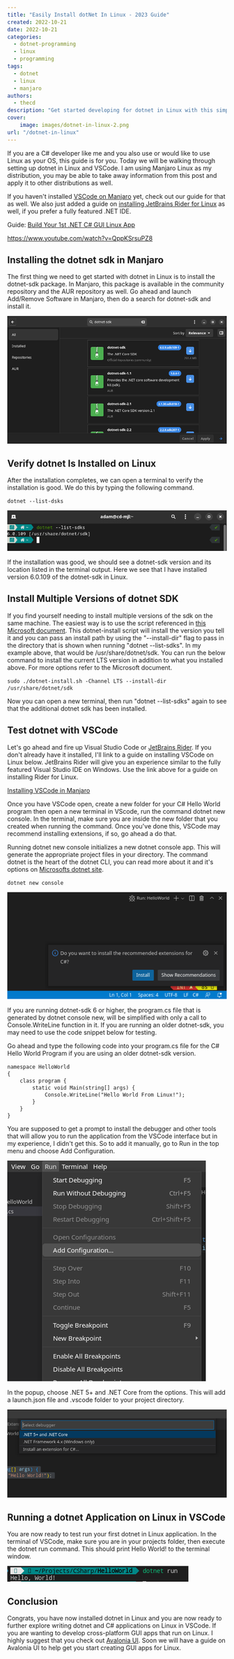 ```yaml
---
title: "Easily Install dotNet In Linux - 2023 Guide"
created: 2022-10-21
date: 2022-10-21
categories: 
  - dotnet-programming
  - linux
  - programming
tags: 
  - dotnet
  - linux
  - manjaro
authors: 
  - thecd
description: "Get started developing for dotnet in Linux with this simple Guide. Setup dotnet in VSCode for Linux and write your first C# app."
cover:
    image: images/dotnet-in-linux-2.png
url: "/dotnet-in-linux"
---
```


If you are a C# developer like me and you also use or would like to use Linux as your OS, this guide is for you. Today we will be walking through setting up dotnet in Linux and VSCode. I am using Manjaro Linux as my distribution, you may be able to take away information from this post and apply it to other distributions as well.

If you haven't installed [VSCode on Manjaro](https://credibledev.com/install-vs-code-on-manjaro-linux/) yet, check out our guide for that as well. We also just added a guide on [installing JetBrains Rider for Linux](https://credibledev.com/install-jetbrains-rider-for-c-on-linux/) as well, if you prefer a fully featured .NET IDE.

Guide: [Build Your 1st .NET C# GUI Linux App](https://credibledev.com/linux-c-net-gui-app-using-avalonia-ui/)

https://www.youtube.com/watch?v=QppKSrsuPZ8

## Installing the dotnet sdk in Manjaro

The first thing we need to get started with dotnet in Linux is to install the dotnet-sdk package. In Manjaro, this package is available in the community repository and the AUR repository as well. Go ahead and launch Add/Remove Software in Manjaro, then do a search for dotnet-sdk and install it.

![install dotnet-sdk in linux](images/install-dotnet-sdk-in-linux.png)

## Verify dotnet Is Installed on Linux

After the installation completes, we can open a terminal to verify the installation is good. We do this by typing the following command.

```
dotnet --list-dsks
```

![dotnet cli list installed sdks](images/check-if-dotnet-is-install-on-linux.png)

If the installation was good, we should see a dotnet-sdk version and its location listed in the terminal output. Here we see that I have installed version 6.0.109 of the dotnet-sdk in Linux.

## Install Multiple Versions of dotnet SDK

If you find yourself needing to install multiple versions of the sdk on the same machine. The easiest way is to use the script referenced in [this Microsoft document](https://learn.microsoft.com/en-us/dotnet/core/tools/dotnet-install-script). This dotnet-install script will install the version you tell it and you can pass an install path by using the "--install-dir" flag to pass in the directory that is shown when running "dotnet --list-sdks". In my example above, that would be /usr/share/dotnet/sdk. You can run the below command to install the current LTS version in addition to what you installed above. For more options refer to the Microsoft document.

```
sudo ./dotnet-install.sh -Channel LTS --install-dir /usr/share/dotnet/sdk
```

Now you can open a new terminal, then run "dotnet --list-sdks" again to see that the additional dotnet sdk has been installed.

## Test dotnet with VSCode

Let's go ahead and fire up Visual Studio Code or [JetBrains Rider](https://credibledev.com/install-jetbrains-rider-for-c-on-linux/). If you don't already have it installed, I'll link to a guide on installing VSCode on Linux below. JetBrains Rider will give you an experience similar to the fully featured Visual Studio IDE on Windows. Use the link above for a guide on installing Rider for Linux.

[Installing VSCode in Manjaro](https://credibledev.com/install-vs-code-on-manjaro-linux/)

Once you have VSCode open, create a new folder for your C# Hello World program then open a new terminal in VScode, run the command dotnet new console. In the terminal, make sure you are inside the new folder that you created when running the command. Once you've done this, VSCode may recommend installing extensions, if so, go ahead a do that.

Running dotnet new console initializes a new dotnet console app. This will generate the appropriate project files in your directory. The command dotnet is the heart of the dotnet CLI, you can read more about it and it's options on [Microsofts dotnet site](https://learn.microsoft.com/en-us/dotnet/core/tools/dotnet).

```
dotnet new console
```

![install recommended c# extensions vscode](images/dotnet-vscode-in-linux.png)

If you are running dotnet-sdk 6 or higher, the program.cs file that is generated by dotnet console new, will be simplified with only a call to Console.WriteLine function in it. If you are running an older dotnet-sdk, you may need to use the code snippet below for testing.

Go ahead and type the following code into your program.cs file for the C# Hello World Program if you are using an older dotnet-sdk version.

```
namespace HelloWorld
{
    class program {
        static void Main(string[] args) {
            Console.WriteLine("Hello World From Linux!");
        }
    }
}
```

You are supposed to get a prompt to install the debugger and other tools that will allow you to run the application from the VSCode interface but in my experience, I didn't get this. So to add it manually, go to Run in the top menu and choose Add Configuration.

![vscode add dot net configuration](images/linux-add-csharp-configuration-for-vscode.png)

In the popup, choose .NET 5+ and .NET Core from the options. This will add a launch.json file and .vscode folder to your project directory.

![vscode install debugger for dotnet](images/linux-vscode-add-dotnet-configuration.png)

## Running a dotnet Application on Linux in VSCode

You are now ready to test run your first dotnet in Linux application. In the terminal of VSCode, make sure you are in your projects folder, then execute the dotnet run command. This should print Hello World! to the terminal window.

![run dotnet in linux](images/run-a-dotnet-application-linux.png)

## Conclusion

Congrats, you have now installed dotnet in Linux and you are now ready to further explore writing dotnet and C# applications on Linux in VSCode. If you are wanting to develop cross-platform GUI apps that run on Linux. I highly suggest that you check out [Avalonia UI](https://avaloniaui.net/). Soon we will have a guide on Avalonia UI to help get you start creating GUI apps for Linux.
